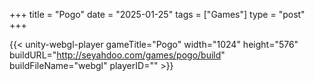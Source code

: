 +++
title = "Pogo"
date = "2025-01-25"
tags = ["Games"]
type = "post"
+++


{{< unity-webgl-player
gameTitle="Pogo"
width="1024"
height="576"
buildURL="http://seyahdoo.com/games/pogo/build"
buildFileName="webgl"
playerID=""  >}}
